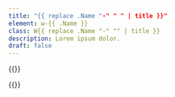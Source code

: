 ```yaml
---
title: "{{ replace .Name "-" " " | title }}"
element: w-{{ .Name }}
class: W{{ replace .Name "-" "" | title }}
description: Lorem ipsum dolor.
draft: false
---
```


{{<rawhtml>}}

{{</rawhtml>}}